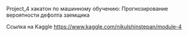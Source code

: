 Project_4 хакатон по машинному обучению: Прогнозирование вероятности дефолта заемщика

Ссылка на Kaggle https://www.kaggle.com/nikulshinstepan/module-4
